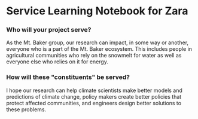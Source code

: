 # Service Learning Notebook for Zara

### Who will your project serve?
As the Mt. Baker group, our research can impact, in some way or another, everyone who is a part of the Mt. Baker ecosystem. This includes people in agricultural communities who rely on the snowmelt for water as well as everyone else who relies on it for energy.

### How will these "constituents" be served?
I hope our research can help climate scientists make better models and predictions of climate change, policy makers create better policies that protect affected communities, and engineers design better solutions to these problems.
